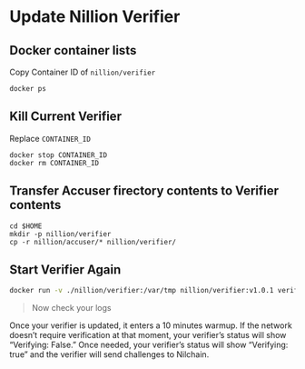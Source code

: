 # Update Nillion Verifier

## Docker container lists
Copy Container ID of `nillion/verifier`
```console
docker ps
```

## Kill Current Verifier
Replace `CONTAINER_ID`
```
docker stop CONTAINER_ID
docker rm CONTAINER_ID
```

## Transfer Accuser firectory contents to Verifier contents
```
cd $HOME
mkdir -p nillion/verifier
cp -r nillion/accuser/* nillion/verifier/
```

## Start Verifier Again
```bash
docker run -v ./nillion/verifier:/var/tmp nillion/verifier:v1.0.1 verify --rpc-endpoint "https://testnet-nillion-rpc.lavenderfive.com"
```
> Now check your logs

Once your verifier is updated, it enters a 10 minutes warmup. If the network doesn’t require verification at that moment, your verifier’s status will show “Verifying: False.” Once needed, your verifier’s status will show “Verifying: true” and the verifier will send challenges to Nilchain.
